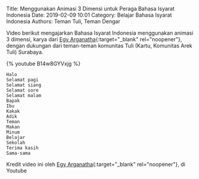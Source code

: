 Title: Menggunakan Animasi 3 Dimensi untuk Peraga Bahasa Isyarat Indonesia
Date: 2019-02-09 10:01
Category: Belajar Bahasa Isyarat Indonesia
Authors: Teman Tuli, Teman Dengar

Video berikut mengajarkan Bahasa Isyarat Indonesia menggunakan animasi 3 dimensi, karya dari
[Egy Arganatha](https://www.youtube.com/channel/UC0G6hlXSqAwzzyM-NNw3twA){:target="_blank" rel="noopener"},
dengan dukungan dari teman-teman komunitas Tuli (Kartu, Komunitas Arek Tuli) Surabaya.

{% youtube B14w8GYVxjg %}

```
Halo
Selamat pagi
Selamat siang
Selamat sore
Selamat malam
Bapak
Ibu
Kakak
Adik
Teman
Makan
Minum
Belajar
Sekolah
Terima kasih
Sama-sama
```

Kredit video ini oleh 
[Egy Arganatha](https://www.youtube.com/channel/UC0G6hlXSqAwzzyM-NNw3twA){:target="_blank" rel="noopener"},
 di Youtube
